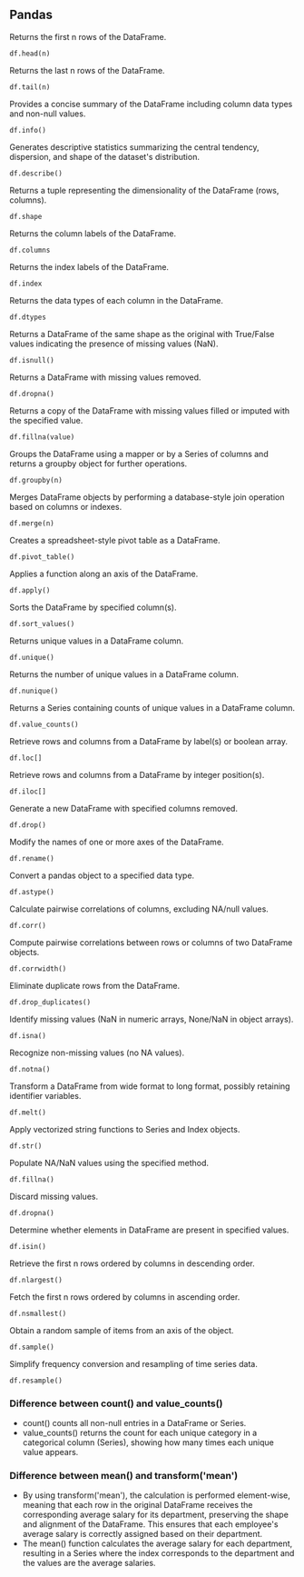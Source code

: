 ## Pandas
Returns the first n rows of the DataFrame.
```
df.head(n)
```
Returns the last n rows of the DataFrame.
```
df.tail(n)
```
Provides a concise summary of the DataFrame including column data types and non-null values.
```
df.info()
```
Generates descriptive statistics summarizing the central tendency, dispersion, and shape of the dataset's distribution.
```
df.describe()
```
Returns a tuple representing the dimensionality of the DataFrame (rows, columns).
```
df.shape
```
Returns the column labels of the DataFrame.
```
df.columns
```
Returns the index labels of the DataFrame.
```
df.index
```
Returns the data types of each column in the DataFrame.
```
df.dtypes
```
Returns a DataFrame of the same shape as the original with True/False values indicating the presence of missing values (NaN).
```
df.isnull()
```
Returns a DataFrame with missing values removed.
```
df.dropna()
```
Returns a copy of the DataFrame with missing values filled or imputed with the specified value.
```
df.fillna(value)
```
Groups the DataFrame using a mapper or by a Series of columns and returns a groupby object for further operations.
```
df.groupby(n)
```
Merges DataFrame objects by performing a database-style join operation based on columns or indexes.
```
df.merge(n)
```
Creates a spreadsheet-style pivot table as a DataFrame.
```
df.pivot_table()
```
Applies a function along an axis of the DataFrame.
```
df.apply()
```
Sorts the DataFrame by specified column(s).
```
df.sort_values()
```
Returns unique values in a DataFrame column.
```
df.unique()
```
Returns the number of unique values in a DataFrame column.
```
df.nunique()
```
Returns a Series containing counts of unique values in a DataFrame column.
```
df.value_counts()
```
Retrieve rows and columns from a DataFrame by label(s) or boolean array.
```
df.loc[]
```
Retrieve rows and columns from a DataFrame by integer position(s).
```
df.iloc[]
```
Generate a new DataFrame with specified columns removed.
```
df.drop()
```
Modify the names of one or more axes of the DataFrame.
```
df.rename()
```
Convert a pandas object to a specified data type.
```
df.astype()
```
Calculate pairwise correlations of columns, excluding NA/null values.
```
df.corr()
```
Compute pairwise correlations between rows or columns of two DataFrame objects.
```
df.corrwidth()
```
Eliminate duplicate rows from the DataFrame.
```
df.drop_duplicates()
```
Identify missing values (NaN in numeric arrays, None/NaN in object arrays).
```
df.isna()
```
Recognize non-missing values (no NA values).
```
df.notna()
```
Transform a DataFrame from wide format to long format, possibly retaining identifier variables.
```
df.melt()
```
Apply vectorized string functions to Series and Index objects.
```
df.str()
```
Populate NA/NaN values using the specified method.
```
df.fillna()
```
Discard missing values.
```
df.dropna()
```
Determine whether elements in DataFrame are present in specified values.
```
df.isin()
```
Retrieve the first n rows ordered by columns in descending order.
```
df.nlargest()
```
Fetch the first n rows ordered by columns in ascending order.
```
df.nsmallest()
```
Obtain a random sample of items from an axis of the object.
```
df.sample()
```
Simplify frequency conversion and resampling of time series data.
```
df.resample()
```

### Difference between count() and value_counts()
- count() counts all non-null entries in a DataFrame or Series.
- value_counts() returns the count for each unique category in a categorical column (Series), showing how many times each unique value appears.

### Difference between mean() and transform('mean')
- By using transform('mean'), the calculation is performed element-wise, meaning that each row in the original DataFrame receives the corresponding average salary for its department, preserving the shape and alignment of the DataFrame. This ensures that each employee's average salary is correctly assigned based on their department.
- The mean() function calculates the average salary for each department, resulting in a Series where the index corresponds to the department and the values are the average salaries.

